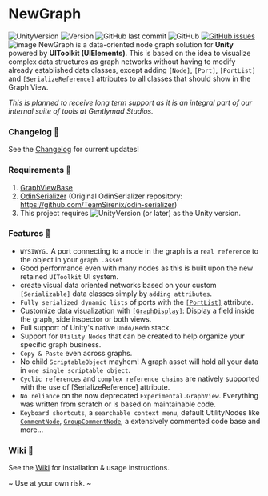 # NewGraph
![UnityVersion](https://img.shields.io/static/v1?label=unity&message=2022.2%2B&color=blue&style=flat&logo=Unity)
![Version](https://img.shields.io/github/package-json/v/Gentlymad-Studios/NewGraph)
![GitHub last commit](https://img.shields.io/github/last-commit/Gentlymad-Studios/NewGraph)
![GitHub](https://img.shields.io/github/license/Gentlymad-Studios/NewGraph)
[![GitHub issues](https://img.shields.io/github/issues-raw/Gentlymad-Studios/NewGraph)](https://github.com/Gentlymad-Studios/NewGraph/blob/main/CHANGELOG.md)
![image](https://user-images.githubusercontent.com/530629/219878506-2a12f872-cf5b-468e-8982-066c742bb8e7.png)
NewGraph is a data-oriented node graph solution for **Unity** powered by **UIToolkit (UIElements)**. This is based on the idea to visualize complex data structures as graph networks without having to modify already established data classes, except adding `[Node]`, `[Port]`, `[PortList]` and `[SerializeReference]` attributes to all classes that should show in the Graph View.

_This is planned to receive long term support as it is an integral part of our internal suite of tools at Gentlymad Studios._

### Changelog 📢
See the [Changelog](https://github.com/Gentlymad-Studios/NewGraph/blob/main/CHANGELOG.md) for current updates!

### Requirements 🌵
1. [GraphViewBase](https://github.com/Gentlymad-Studios/GraphViewBase)
2. [OdinSerializer](https://github.com/Gentlymad-Studios/OdinSerializer) (Original OdinSerializer repository: https://github.com/TeamSirenix/odin-serializer)
3. This project requires ![UnityVersion](https://img.shields.io/static/v1?label=unity&message=2022.2%2B&color=blue&style=flat&logo=Unity) (or later) as the Unity version.

### Features 🍒
* `WYSIWYG.` A port connecting to a node in the graph is a `real reference` to the object in your `graph .asset`
* Good performance even with many nodes as this is built upon  the new retained `UIToolkit` UI system.
* create visual data oriented networks based on your custom `[Serializable]` data classes simply by `adding attributes`.
* `Fully serialized dynamic lists` of ports with the [`[PortList]`](https://github.com/Gentlymad-Studios/NewGraph/wiki/2.-Usage-%F0%9F%91%88#portlist) attribute.
* Customize data visualization with [`[GraphDisplay]`](https://github.com/Gentlymad-Studios/NewGraph/wiki/2.-Usage-%F0%9F%91%88#graphdisplay): Display a field inside the graph, side inspector or both views.
* Full support of Unity's native `Undo/Redo` stack.
* Support for `Utility Nodes` that can be created to help organize your specific graph business.
* `Copy & Paste` even across graphs.
* No child `ScriptableObject` mayhem! A graph asset will hold all your data in `one single scriptable object`.
* `Cyclic references` and `complex reference chains` are natively supported with the use of [SerializeReference] attribute.
* `No reliance` on the now deprecated `Experimental.GraphView`. Everything was written from scratch or is based on maintainable code.
* `Keyboard shortcuts`, a `searchable context menu`, default UtilityNodes like [`CommentNode`](https://github.com/Gentlymad-Studios/NewGraph/wiki/2.-Usage-%F0%9F%91%88#commentnode), [`GroupCommentNode`](https://github.com/Gentlymad-Studios/NewGraph/wiki/2.-Usage-%F0%9F%91%88#groupcommentnode), a extensively commented code base and more...

### Wiki 📒
See the [Wiki](https://github.com/Gentlymad-Studios/NewGraph/wiki) for installation & usage instructions.

~ Use at your own risk. ~
